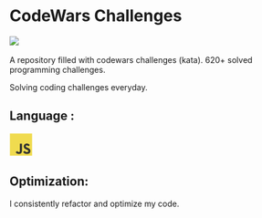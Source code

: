 # CodeWars Challenges

<a href="https://www.codewars.com/users/omninox"> <img src="https://www.codewars.com/users/omninox/badges/large"> </a>

A repository filled with codewars challenges (kata). 620+ solved programming challenges.

Solving coding challenges everyday.

## Language :
<a href="https://developer.mozilla.org/en-US/docs/Web/JavaScript" target="_blank" rel="noreferrer"> <img src="https://raw.githubusercontent.com/devicons/devicon/master/icons/javascript/javascript-original.svg" alt="javascript" width="40" height="40"/> </a>

## Optimization:
I consistently refactor and optimize my code.
